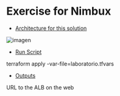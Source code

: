 # Exercise for Nimbux

* [Architecture for this solution](#Architecture-for-this-solution)

![imagen](https://user-images.githubusercontent.com/58306637/158292098-b9823fba-2925-47e5-9799-6e30e92d6407.png)

* [Run Script](#Run-Script)

terraform apply -var-file=laboratorio.tfvars

* [Outputs](#Outputs)

URL to the ALB on the web

